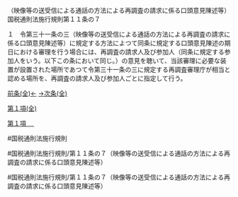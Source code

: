 （映像等の送受信による通話の方法による再調査の請求に係る口頭意見陳述等）
国税通則法施行規則第１１条の７

１　令第三十一条の三（映像等の送受信による通話の方法による再調査の請求に係る口頭意見陳述等）に規定する方法によつて同条に規定する口頭意見陳述の期日における審理を行う場合には、再調査の請求人及び参加人（同条に規定する参加人をいう。以下この条において同じ。）の意見を聴いて、当該審理に必要な装置が設置された場所であつて令第三十一条の三に規定する再調査審理庁が相当と認める場所を、再調査の請求人及び参加人ごとに指定して行う。

[前条(全)←](国税通則法施行規則＿第１１条の６_.md)    [→次条(全)](国税通則法施行規則＿第１１条の８_.md)

[第１項(全)](国税通則法施行規則＿第１１条の７第１項_.md)  

[第１項 　 ](国税通則法施行規則＿第１１条の７第１項.md)  

#国税通則法施行規則

#国税通則法施行規則/第１１条の７（映像等の送受信による通話の方法による再調査の請求に係る口頭意見陳述等）

#国税通則法施行規則/第１１条の７（映像等の送受信による通話の方法による再調査の請求に係る口頭意見陳述等）

